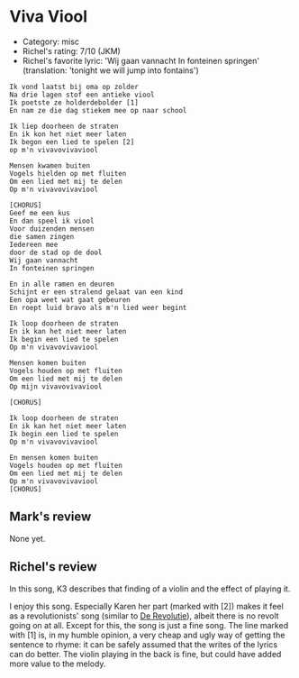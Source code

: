 # Viva Viool

 * Category: misc
 * Richel's rating: 7/10 (JKM)
 * Richel's favorite lyric: 'Wij gaan vannacht In fonteinen springen' (translation: 'tonight we will jump into fontains')


```
Ik vond laatst bij oma op zolder
Na drie lagen stof een antieke viool
Ik poetste ze holderdebolder [1]
En nam ze die dag stiekem mee op naar school

Ik liep doorheen de straten
En ik kon het niet meer laten
Ik begon een lied te spelen [2]
op m'n vivavovivaviool

Mensen kwamen buiten
Vogels hielden op met fluiten
Om een lied met mij te delen
Op m'n vivavovivaviool

[CHORUS]
Geef me een kus
En dan speel ik viool
Voor duizenden mensen
die samen zingen
Iedereen mee
door de stad op de dool
Wij gaan vannacht
In fonteinen springen

En in alle ramen en deuren
Schijnt er een stralend gelaat van een kind
Een opa weet wat gaat gebeuren
En roept luid bravo als m'n lied weer begint

Ik loop doorheen de straten
En ik kan het niet meer laten
Ik begin een lied te spelen
Op m'n vivavovivaviool

Mensen komen buiten
Vogels houden op met fluiten
Om een lied met mij te delen
Op mijn vivavovivaviool

[CHORUS]

Ik loop doorheen de straten
En ik kan het niet meer laten
Ik begin een lied te spelen
Op m'n vivavovivaviool

En mensen komen buiten
Vogels houden op met fluiten
Om een lied met mij te delen
Op m'n vivavovivaviool
[CHORUS]
```

## Mark's review

None yet.

## Richel's review

In this song, K3 describes that finding of a violin and the effect of
playing it.

I enjoy this song. Especially Karen her part (marked with [2]) makes it
feel as a revolutionists' song (similar to [De Revolutie](DeRevolutie.md)), 
albeit there is no revolt going on at
all. Except for this, the song is just a fine song. The line marked with
[1] is, in my humble opinion, a very cheap and ugly way of getting the
sentence to rhyme: it can be safely assumed that the writes of the
lyrics can do better. The violin playing in the back is fine, but could
have added more value to the melody.
